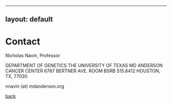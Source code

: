 
---
layout: default
---

# Contact

Nicholas Navin, Professor

DEPARTMENT OF GENETICS
THE UNIVERSITY OF TEXAS MD ANDERSON CANCER CENTER
6767 BERTNER AVE. ROOM BSRB S15.8412
HOUSTON, TX, 77030

nnavin (at) mdanderson.org


[back](./)
